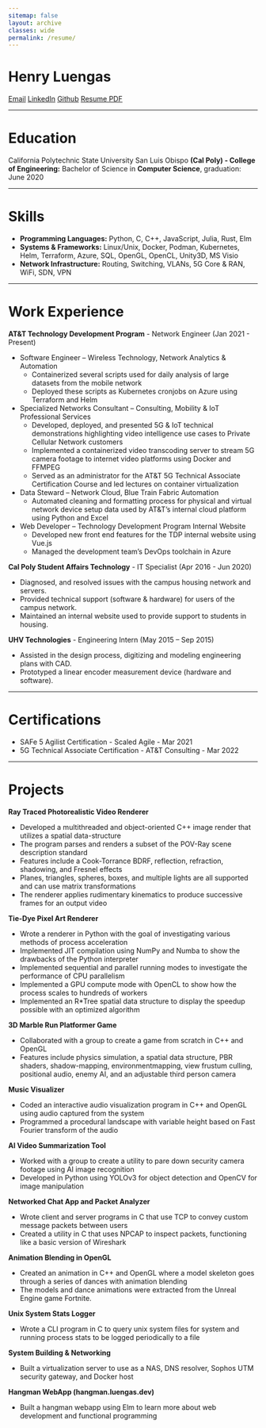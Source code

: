 ```yaml
---
sitemap: false
layout: archive
classes: wide
permalink: /resume/
---
```


# **Henry Luengas**

<a href="mailto:contact@luengas.dev" class="btn btn--info btn--primary">Email</a>
<a href="https://www.linkedin.com/in/henry-luengas" class="btn btn--info btn--primary">LinkedIn</a>
<a href="https://github.com/hluengas" class="btn btn--info btn--primary">Github</a>
<a href="/assets/documents/HenryLuengas-Resume.pdf" class="btn btn--warning btn--primary">Resume PDF</a>


*****


# **Education**
California Polytechnic State University San Luis Obispo **(Cal Poly) - College of Engineering:**
Bachelor of Science in **Computer Science**, graduation: June 2020


*****


# **Skills**
* **Programming Languages:** Python, C, C++, JavaScript, Julia, Rust, Elm
* **Systems & Frameworks:** Linux/Unix, Docker, Podman, Kubernetes, Helm, Terraform, Azure, SQL, OpenGL, OpenCL, Unity3D, MS Visio
* **Network Infrastructure:** Routing, Switching, VLANs, 5G Core & RAN, WiFi, SDN, VPN


*****


# **Work Experience**
**AT&T Technology Development Program** - Network Engineer (Jan 2021 - Present)
* Software Engineer – Wireless Technology, Network Analytics & Automation
    * Containerized several scripts used for daily analysis of large datasets from the mobile network
    * Deployed these scripts as Kubernetes cronjobs on Azure using Terraform and Helm
* Specialized Networks Consultant – Consulting, Mobility & IoT Professional Services
    * Developed, deployed, and presented 5G & IoT technical demonstrations highlighting video intelligence use cases to Private Cellular Network customers
    * Implemented a containerized video transcoding server to stream 5G camera footage to internet video platforms using Docker and FFMPEG
    * Served as an administrator for the AT&T 5G Technical Associate Certification Course and led lectures on container virtualization
* Data Steward – Network Cloud, Blue Train Fabric Automation
    * Automated cleaning and formatting process for physical and virtual network device setup data used by AT&T’s internal cloud platform using Python and Excel
* Web Developer – Technology Development Program Internal Website
    * Developed new front end features for the TDP internal website using Vue.js
    * Managed the development team’s DevOps toolchain in Azure


**Cal Poly Student Affairs Technology** - IT Specialist (Apr 2016 - Jun 2020)
* Diagnosed, and resolved issues with the campus housing network and servers.
* Provided technical support (software & hardware) for users of the campus network.
* Maintained an internal website used to provide support to students in housing.

**UHV Technologies** - Engineering Intern (May 2015 – Sep 2015)
* Assisted in the design process, digitizing and modeling engineering plans with CAD.
* Prototyped a linear encoder measurement device (hardware and software).


*****


# **Certifications**
* SAFe 5 Agilist Certification - Scaled Agile - Mar 2021
* 5G Technical Associate Certification - AT&T Consulting - Mar 2022

*****


# **Projects**
**Ray Traced Photorealistic Video Renderer**
* Developed a multithreaded and object-oriented C++ image render that utilizes a spatial data-structure
* The program parses and renders a subset of the POV-Ray scene description standard
* Features include a Cook-Torrance BDRF, reflection, refraction, shadowing, and Fresnel effects
* Planes, triangles, spheres, boxes, and multiple lights are all supported and can use matrix transformations
* The renderer applies rudimentary kinematics to produce successive frames for an output video 

**Tie-Dye Pixel Art Renderer**
* Wrote a renderer in Python with the goal of investigating various methods of process acceleration
* Implemented JIT compilation using NumPy and Numba to show the drawbacks of the Python interpreter
* Implemented sequential and parallel running modes to investigate the performance of CPU parallelism
* Implemented a GPU compute mode with OpenCL to show how the process scales to hundreds of workers
* Implemented an R*Tree spatial data structure to display the speedup possible with an optimized algorithm

**3D Marble Run Platformer Game**
* Collaborated with a group to create a game from scratch in C++ and OpenGL
* Features include physics simulation, a spatial data structure, PBR shaders, shadow-mapping, environmentmapping, view frustum culling, positional audio, enemy AI, and an adjustable third person camera

**Music Visualizer**
* Coded an interactive audio visualization program in C++ and OpenGL using audio captured from the system
* Programmed a procedural landscape with variable height based on Fast Fourier transform of the audio

**AI Video Summarization Tool**
* Worked with a group to create a utility to pare down security camera footage using AI image recognition
* Developed in Python using YOLOv3 for object detection and OpenCV for image manipulation

**Networked Chat App and Packet Analyzer**
* Wrote client and server programs in C that use TCP to convey custom message packets between users
* Created a utility in C  that uses NPCAP to inspect packets, functioning like a basic version of Wireshark

**Animation Blending in OpenGL**
* Created an animation in C++ and OpenGL where a model skeleton goes through a series of dances with animation blending
* The models and dance animations were extracted from the Unreal Engine game Fortnite.

**Unix System Stats Logger**
* Wrote a CLI program in C to query unix system files for system and running process stats to be logged periodically to a file

**System Building & Networking**
* Built a virtualization server to use as a NAS, DNS resolver, Sophos UTM security gateway, and Docker host

**Hangman WebApp (hangman.luengas.dev)**
* Built a hangman webapp using Elm to learn more about web development and functional programming

